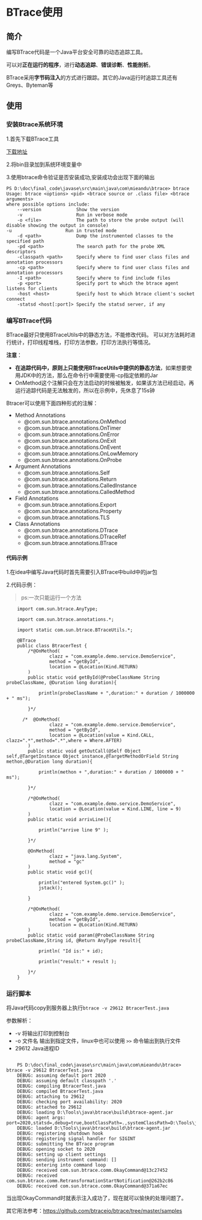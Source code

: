 # BTrace使用

## 简介

编写BTrace代码是一个Java平台安全可靠的动态追踪工具。

可以对**正在运行的程序**，进行**动态追踪**、**错误诊断**、**性能剖析**。

BTrace采用**字节码注入**的方式进行跟踪。其它的Java运行时追踪工具还有Greys、Byteman等

## 使用

### 安装Btrace系统环境

1.首先下载BTrace工具

[下载地址](https://github.com/btraceio/btrace/releases)

2.将bin目录加到系统环境变量中

3.使用btrace命令验证是否安装成功,安装成功会出现下面的输出

```
PS D:\doc\final_code\javase\src\main\java\com\mieandu\btrace> btrace
Usage: btrace <options> <pid> <btrace source or .class file> <btrace arguments>
where possible options include:
	--version             Show the version
	-v                    Run in verbose mode
	-o <file>             The path to store the probe output (will disable showing the output in console)
-u                    Run in trusted mode
	-d <path>             Dump the instrumented classes to the specified path
	-pd <path>            The search path for the probe XML descriptors
	-classpath <path>     Specify where to find user class files and annotation processors
	-cp <path>            Specify where to find user class files and annotation processors
	-I <path>             Specify where to find include files
	-p <port>             Specify port to which the btrace agent listens for clients
	-host <host>          Specify host to which btrace client's socket connect
	-statsd <host[:port]> Specify the statsd server, if any

```

### 编写BTrace代码

BTrace最好只使用BTraceUtils中的静态方法，不能修改代码。
可以对方法耗时进行统计，打印线程堆栈，打印方法参数，打印方法执行等情况。

**注意**：

- **在追踪代码中，原则上只能使用BTraceUtils中提供的静态方法**，如果想要使用JDK中的方法，那么在命令行中需要使用-cp指定依赖的Jar
- OnMethod这个注解只会在方法启动的时候被触发，如果该方法已经启动，再运行追踪代码是无法触发的，所以在示例中，先休息了15s钟
  
Btracer可以使用下面四种形式的注解：

- Method Annotations
  - @com.sun.btrace.annotations.OnMethod
  - @com.sun.btrace.annotations.OnTimer
  - @com.sun.btrace.annotations.OnError
  - @com.sun.btrace.annotations.OnExit
  - @com.sun.btrace.annotations.OnEvent
  - @com.sun.btrace.annotations.OnLowMemory
  - @com.sun.btrace.annotations.OnProbe
- Argument Annotations
  - @com.sun.btrace.annotations.Self
  - @com.sun.btrace.annotations.Return
  - @com.sun.btrace.annotations.CalledInstance
  - @com.sun.btrace.annotations.CalledMethod
- Field Annotations
  - @com.sun.btrace.annotations.Export
  - @com.sun.btrace.annotations.Property
  - @com.sun.btrace.annotations.TLS
- Class Annotations
  - @com.sun.btrace.annotations.DTrace
  - @com.sun.btrace.annotations.DTraceRef
  - @com.sun.btrace.annotations.BTrace

#### 代码示例

1.在idea中编写Java代码时首先需要引入BTrace中build中的jar包

2.代码示例：
> ps:一次只能运行一个方法

```
	import com.sun.btrace.AnyType;

	import com.sun.btrace.annotations.*;
	
	import static com.sun.btrace.BTraceUtils.*;
	
	@BTrace
	public class BtracerTest {
	    /*@OnMethod(
	            clazz = "com.example.demo.service.DemoService",
	            method = "getById",
	            location = @Location(Kind.RETURN)
	    )
	    public static void getById(@ProbeClassName String probeClassName, @Duration long duration){
	
	        println(probeClassName + ",duration:" + duration / 1000000 + " ms");
	
	    }*/
	
	  /*  @OnMethod(
	            clazz = "com.example.demo.service.DemoService",
	            method = "getById",
	            location = @Location(value = Kind.CALL, clazz=".*",method=".*",where = Where.AFTER)
	    )
	    public static void getOutCall(@Self Object self,@TargetInstance Object instance,@TargetMethodOrField String methon,@Duration long duration){
	
	        println(methon + ",duration:" + duration / 1000000 + " ms");
	
	    }*/
	
	    /*@OnMethod(
	            clazz = "com.example.demo.service.DemoService",
	            location = @Location(value = Kind.LINE, line = 9)
	    )
	    public static void arrivLine(){
	
	        println("arrive line 9" );
	
	    }*/
	
	    @OnMethod(
	            clazz = "java.lang.System",
	            method = "gc"
	    )
	    public static void gc(){
	
	        println("entered System.gc()" );
	        jstack();
	
	    }
	
	    /*@OnMethod(
	            clazz = "com.example.demo.service.DemoService",
	            method = "getById",
	            location = @Location(Kind.RETURN)
	    )
	    public static void param(@ProbeClassName String probeClassName,String id, @Return AnyType result){
	
	        println( "Id is:" + id);
	
	        println("result:" + result );
	
	    }*/
	}
```

### 运行脚本

将Java代码copy到服务器上执行`btrace -v 29612 BtracerTest.java`

参数解析：

- -v 将输出打印到控制台
- -o 文件名 输出到指定文件，linux中也可以使用 `>>` 命令输出到执行文件
- 29612 Java进程ID

```

	PS D:\doc\final_code\javase\src\main\java\com\mieandu\btrace> btrace -v 29612 BtracerTest.java
	DEBUG: assuming default port 2020
	DEBUG: assuming default classpath '.'
	DEBUG: compiling BtracerTest.java
	DEBUG: compiled BtracerTest.java
	DEBUG: attaching to 29612
	DEBUG: checking port availability: 2020
	DEBUG: attached to 29612
	DEBUG: loading D:\Tools\java\btrace\build\btrace-agent.jar
	DEBUG: agent args: port=2020,statsd=,debug=true,bootClassPath=.,systemClassPath=D:\Tools\java\jdk\jdk1.8.0_192\jre/../lib/tools.jar,probeDescPath=.
	DEBUG: loaded D:\Tools\java\btrace\build\btrace-agent.jar
	DEBUG: registering shutdown hook
	DEBUG: registering signal handler for SIGINT
	DEBUG: submitting the BTrace program
	DEBUG: opening socket to 2020
	DEBUG: setting up client settings
	DEBUG: sending instrument command: []
	DEBUG: entering into command loop
	DEBUG: received com.sun.btrace.comm.OkayCommand@13c27452
	DEBUG: received com.sun.btrace.comm.RetransformationStartNotification@262b2c86
	DEBUG: received com.sun.btrace.comm.OkayCommand@371a67ec
```

当出现OkayCommand时就表示注入成功了，现在就可以愉快的处理问题了。

其它用法参考：<https://github.com/btraceio/btrace/tree/master/samples>
